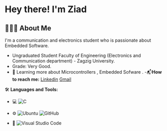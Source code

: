 # Hey there! I'm Ziad

## 👨🏻‍💻 About Me

I'm a communication and electronics student who is passionate about Embedded Software.

  - Ungraduated Student Faculty of Engineering (Electronics and Communication department) - Zagzig University.
  - Grade: Very Good.
  - 🌱 Learning more about Microcontrollers , Embedded Sofware .
  -📬**How to reach me:** [Linkedin](https://www.linkedin.com/in/ziad-ahmed-6810a42b3/) [Gmail](mailto:za3978510@gmail.com)

🛠 **Languages and Tools:**

- 💻 ![C](https://img.shields.io/badge/-C-05122A?style=flat&logo=c) 

- ⚙️ ![Ubuntu](https://img.shields.io/badge/-Ubuntu-05122A?style=flat&logo=ubuntu) ![GitHub](https://img.shields.io/badge/-GitHub-05122A?style=flat&logo=github) 

- 🔧 ![Visual Studio Code](https://img.shields.io/badge/-Visual%20Studio%20Code-05122A?style=flat&logo=visual-studio-code&logoColor=007ACC) 





